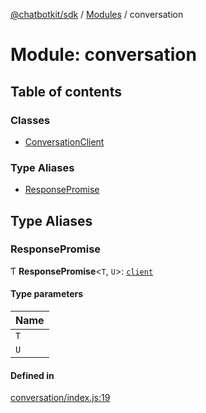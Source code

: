 [@chatbotkit/sdk](../README.md) / [Modules](../modules.md) / conversation

# Module: conversation

## Table of contents

### Classes

- [ConversationClient](../classes/conversation.ConversationClient.md)

### Type Aliases

- [ResponsePromise](conversation.md#responsepromise)

## Type Aliases

### ResponsePromise

Ƭ **ResponsePromise**\<`T`, `U`\>: [`client`](client.md)

#### Type parameters

| Name |
| :------ |
| `T` |
| `U` |

#### Defined in

[conversation/index.js:19](https://github.com/chatbotkit/node-sdk/blob/main/packages/sdk/src/conversation/index.js#L19)
